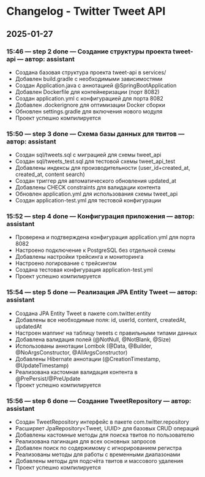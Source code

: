 # Changelog - Twitter Tweet API

## 2025-01-27

### 15:46 — step 2 done — Создание структуры проекта tweet-api — автор: assistant
- Создана базовая структура проекта tweet-api в services/
- Добавлен build.gradle с необходимыми зависимостями
- Создан Application.java с аннотацией @SpringBootApplication
- Добавлен Dockerfile для контейнеризации (порт 8082)
- Создан application.yml с конфигурацией для порта 8082
- Добавлен .dockerignore для оптимизации Docker сборки
- Обновлен settings.gradle для включения нового модуля
- Проект успешно компилируется

### 15:50 — step 3 done — Схема базы данных для твитов — автор: assistant
- Создан sql/tweets.sql с миграцией для схемы tweet_api
- Создан sql/tweets_test.sql для тестовой схемы tweet_api_test
- Добавлены индексы для производительности (user_id+created_at, created_at, content search)
- Создан триггер для автоматического обновления updated_at
- Добавлены CHECK constraints для валидации контента
- Обновлен application.yml для использования схемы tweet_api
- Создан application-test.yml для тестовой конфигурации

### 15:52 — step 4 done — Конфигурация приложения — автор: assistant
- Проверена и подтверждена конфигурация application.yml для порта 8082
- Настроено подключение к PostgreSQL без отдельной схемы
- Добавлены настройки трейсинга и мониторинга
- Настроено логирование с трейсингом
- Создана тестовая конфигурация application-test.yml
- Проект успешно компилируется

### 15:54 — step 5 done — Реализация JPA Entity Tweet — автор: assistant
- Создана JPA Entity Tweet в пакете com.twitter.entity
- Добавлены все необходимые поля: id, userId, content, createdAt, updatedAt
- Настроен маппинг на таблицу tweets с правильными типами данных
- Добавлена валидация полей (@NotNull, @NotBlank, @Size)
- Использованы аннотации Lombok (@Data, @Builder, @NoArgsConstructor, @AllArgsConstructor)
- Добавлены Hibernate аннотации (@CreationTimestamp, @UpdateTimestamp)
- Реализована кастомная валидация контента в @PrePersist/@PreUpdate
- Проект успешно компилируется

### 15:56 — step 6 done — Создание TweetRepository — автор: assistant
- Создан TweetRepository интерфейс в пакете com.twitter.repository
- Расширяет JpaRepository<Tweet, UUID> для базовых CRUD операций
- Добавлены кастомные методы для поиска твитов по пользователю
- Реализована пагинация для всех основных запросов
- Добавлен поиск по содержимому с игнорированием регистра
- Реализованы методы для работы с временными диапазонами
- Добавлены методы для подсчёта твитов и массового удаления
- Проект успешно компилируется
